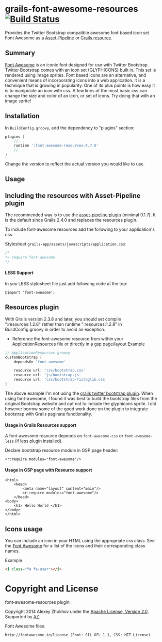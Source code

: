 grails-font-awesome-resources [![Build Status](https://travis-ci.org/donbeave/grails-font-awesome.svg)](https://travis-ci.org/donbeave/grails-font-awesome)
=============================

Provides the Twitter Bootstrap compatible awesome font based icon set Font Awesome as a [Asset-Pipeline](http://grails.org/plugin/asset-pipeline) or [Grails resource](http://grails.org/plugin/resources).

## Summary
[Font Awesome](http://fortawesome.github.com/Font-Awesome/) is an iconic font designed for use with Twitter Bootstrap. Twitter Bootstrap comes with an icon set (GLYPHICONS) built in. This set is rendered using image sprites. Font based icons are an alternative, and convenient means of incorporating icons into a web application. It is a technique that is growing in popularity. One of its plus points is how easy it is to manipulate an icon with css. A few lines of the most basic css can change the size and color of an icon, or set of icons. Try doing that with an image sprite!

Installation
------------

In `BuildConfig.groovy`, add the dependency to "plugins" section:

```groovy
plugins {
    //...
    runtime ':font-awesome-resources:4.7.0'
    //...
}
```

Change the version to reflect the actual version you would like to use.

## Usage

## Including the resources with Asset-Pipeline plugin

The recommended way is to use the [asset-pipeline plugin](http://grails.org/plugin/asset-pipeline) (minimal 0.1.7). It is
the default since Grails 2.4.0 and replaces the resources plugin.

To include font-awesome resources add the following to your application's css.

Stylesheet `grails-app/assets/javascripts/application.css`:
```css
/*
*= require font-awesome
*/
```

#### LESS Support

In you LESS stylesheet file just add following code at the top:

```less
@import 'font-awesome';
```

## Resources plugin

With Grails version 2.3.8 and later, you should set compile ":resources:1.2.8" rather than runtime ":resources:1.2.8" in BuildConfig.groovy in order to avoid an exception.

* Reference the font-awesome resource from within your ApplicationResources file or directly in a gsp page/layout
Example

```groovy
// ApplicationResources.groovy
customBootstrap {
    dependsOn 'font-awesome'

    resource url: 'css/bootstrap.css'
    resource url: 'js/bootstrap.js'
    resource url: 'css/bootstrap-fixtaglib.css'
}
```

The above example I'm not using the [grails twitter bootstrap plugin](http://grails.org/plugin/twitter-bootstrap).
When using font-awesome, I found it was best to build the bootstrap files from the original Bootstrap website and opt
not to include the glyphicons sprite. I did however borrow some of the good work done on the plugin to integrate bootstrap
with Grails paginate functionality.

#### Usage in Grails Resources support

A font-awesome resource depends on `font-awesome-css` or `font-awesome-less` (if less plugin installed).

Declare bootstrap resource module in GSP page header:
```gsp
<r:require modules="font-awesome"/>
```

#### Usage in GSP page with Resource support
```gsp
<html>
    <head>
        <meta name="layout" content="main"/>
        <r:require modules="font-awesome"/>
    </head>
<body>
    <h1> Hello World </h1>
</body>
</html>
```

## Icons usage
You can include an icon in your HTML using the appropriate css class. See the [Font Awesome](http://fontawesome.io/icons/) for a list of the icons and their corresponding class names.

Example

```html
<i class="fa fa-user"></i>
```

Copyright and License
===

font-awesome-resources plugin:

Copyright 2014 Alexey Zhokhov under the [Apache License, Version 2.0](LICENSE). Supported by [AZ][zhokhov].

[zhokhov]: http://www.zhokhov.com

Font Awesome files:

```
http://fontawesome.io/license (Font: SIL OFL 1.1, CSS: MIT License)
```
